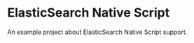 ElasticSearch Native Script
===========================

An example project about ElasticSearch Native Script support.

